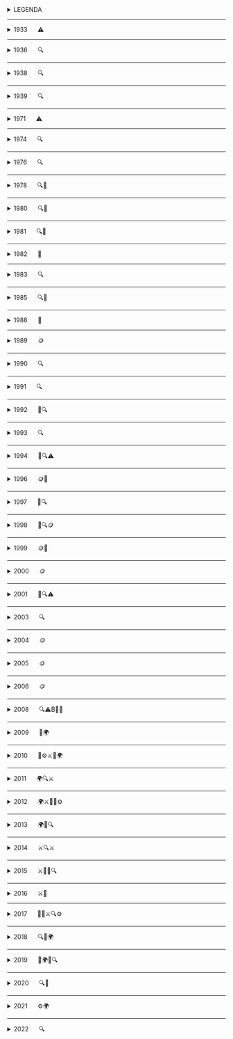 
<details>
<summary>LEGENDA</summary>

- ⚠️ Problema del monopolio monetario  
- 🔍 Evoluzione tecnologica che ha portato a Bitcoin e alle sue tecnologie correlate  
- 🌱 Ideologia fondante di Bitcoin  
- 🪙 Tentativo di creare moneta prima di Bitcoin  
- 🎊 Evento che ha dato origine a festività bitcoiner  
- 🌍 Momento significativo per l'adozione di Bitcoin  
- 🚧 Bug/problemi sul protocollo  
- ⚙️ Aggiornamento al protocollo  
- ⚔️ Evento rilevante nella "guerra dei blocchi"  
- 🟢 Big Blocker  
- 🟠 Small Blocker  
- 🚨 Tentativi di centralizzare/governare nuovamente la moneta  


</details>

---

<details>
<summary>1933&nbsp;&nbsp;&nbsp;&nbsp;&nbsp;&nbsp;⚠️</summary>
  


<details>
<summary>Ordine esecutivo 6102 ⚠️</summary>

Il 5 aprile 1933, il presidente Franklin D. Roosevelt firma l'ordine esecutivo 6102 che proibisce il possesso di oro in tutte le sue forme, comprese 
monete, lingotti e certificati aurei, da parte di individui, associazioni o società residenti negli Stati Uniti d'America. Tutti i cittadini 
statuinitensi sono costretti a consegnare l'oro in cambio di $ 20.67 per oncia (28,35 grammi circa). La maggior parte dell'oro dei cittadini era 
tenuto al "sicuro" nelle banche. Quest'ultime consegnarono immediatamente l'oro dei cittadini al governo.

⚠️ Questa data è significativa perché sottolinea l'importanza di avere un denaro non confiscabile. Essa rappresenta la necessità di possedere un 
denaro al portatore, senza dover riporre fiducia su terze parti per la sua custodia. Satoshi Nakamoto con Bitcoin rimuove totalmente il concetto di fiducia dalla moneta.

In questo contesto, sembra che Satoshi Nakamoto possa aver scelto il 5 aprile come data di nascita fittizia ispirandosi a tale evento. Inoltre, è 
probabile che abbia preso in considerazione il numero esecutivo 6102, invertendo i numeri per arrivare a 2016, che rappresenta il numero di blocchi 
dopo il quale si verifica l'aggiustamento della difficoltà.

**ENG** - [Wikipedia](https://en.wikipedia.org/wiki/Executive_Order_6102)  
**ITA** - [Wikipedia](https://it.wikipedia.org/wiki/Ordine_esecutivo_6102)

</details>

</details>

---

<details>
<summary>1936&nbsp;&nbsp;&nbsp;&nbsp;&nbsp;&nbsp;🔍</summary>


<details>
<summary>Alan Mathison Turing - "ON COMPUTABLE NUMBERS, WITH AN APPLICATION TO THE ENTSCHEIDUNGSPROBLEM" 🔍</summary>

Getta le basi per l'informatica moderna. Le sue intuizioni sulla natura della computazione continuano a risuonare nella teoria dell'informatica oggi.  
**ENG** - [Turing Paper](https://www.cs.virginia.edu/~robins/Turing_Paper_1936.pdf)
</details>

</details>

---

<details>
<summary>1938&nbsp;&nbsp;&nbsp;&nbsp;&nbsp;&nbsp;🔍</summary>

<details>
<summary>Torpedo Data Computer (TDC) 🔍</summary>

Dentro un sottomarino americano venne costruito il Torpedo Data Computer (TDC), il primo computer a funzionare con impulsi elettromagnetici anziché in
modo meccanico. Il Torpedo Data Computer era un computer analogico elettromeccanico utilizzato per il controllo di tiro dei siluri sui sottomarini 
americani durante la Seconda Guerra Mondiale.

**ENG** - [wikipedia](https://en.wikipedia.org/wiki/Torpedo_Data_Computer)
</details>

</details>

---

<details>
<summary>1939&nbsp;&nbsp;&nbsp;&nbsp;&nbsp;&nbsp;🔍</summary>

<details>
<summary>Computer Z2 Digital 🔍</summary>

Il Computer Z2, sviluppato dall'ingegnere tedesco Konrad Zuse, è considerato il primo computer digitale.

**ENG** - [wikipedia](https://en.wikipedia.org/wiki/Z2_(computer))
</details>

</details>

---

<details>
<summary>1971&nbsp;&nbsp;&nbsp;&nbsp;&nbsp;&nbsp;⚠️</summary>

<details>
<summary>Nixon Shock ⚠️</summary>

Il Nixon Shock, avvenuto il 15 agosto 1971, è stato un insieme di decisioni economiche del presidente Richard Nixon, tra cui la sospensione della 
convertibilità del dollaro in oro. Questo ha segnato la fine agli accordi di Bretton Woods e l'inizio di un sistema monetario basato su valute FIAT.

⚠️ Questa data rappresenta un punto di partenza per la ricerca di alternative al sistema monetario tradizionale.

**ITA** - [InsideOver](https://it.insideover.com/storia/il-15-agosto-1971-un-discorso-di-nixon-cambio-leconomia-mondiale.html)  
**ENG** - [Wikipedia](https://en.wikipedia.org/wiki/Nixon_shock)

| Caratteristica                | Stato  |
|-------------------------------|--------|
| Privacy                       |   ❌   |
| Decentralizzazione            |   ❌   |
| Incensurabilità               |   ❌   |
| Problema della doppia spesa   |   🟡   |
| Scarsità                      |   ❌   |

</details>

</details>

---

<details>
<summary>1974&nbsp;&nbsp;&nbsp;&nbsp;&nbsp;&nbsp;🔍</summary>

<details>
<summary>TCP Protocol "A Protocol for Packet Network Intercommunication" 🔍</summary>

Questo studio segna la nascita di Internet e getta le basi per il protocollo che regola la comunicazione tra reti di pacchetti. Gli autori di questo 
protocollo sono considerati pionieri di Internet, un'infrastruttura fondamentale su cui si basa anche il protocollo Bitcoin.


**ITA**  https://it.wikipedia.org/wiki/Transmission_Control_Protocol
**ENG**  https://bitcoinstan.io/prehistory/doc/1974.pdf

</details>

</details>


---

<details>
<summary>1976&nbsp;&nbsp;&nbsp;&nbsp;&nbsp;&nbsp;🔍</summary>

<details>
<summary>Viene pubblicato il paper "New Directions in Cryptography" 🔍</summary>

Viene introdotta la crittografia Diffie-Hellman. Fino a quel momento, la crittografia si basava esclusivamente su sistemi simmetrici, che non 
garantivano la sicurezza nelle reti di comunicazione, poiché la chiave crittografica non poteva essere condivisa in spazi non sicuri.

Whitfield Diffie e Martin E. Hellman scoprono un nuovo metodo per crittografare i messaggi, basato sull'uso di chiavi pubbliche e private. Questa 
innovazione rappresenta una svolta fondamentale nella crittografia. 

**ENG** - [Paper](https://www.cs.jhu.edu/~rubin/courses/sp03/papers/diffie.hellman.pdf)
</details>

</details>

---
<details>
  
<summary>1978&nbsp;&nbsp;&nbsp;&nbsp;&nbsp;&nbsp;🔍🌱</summary>

<details>
<summary>R. Rivest, A. Shamir and L. Adleman RSA Public-key Cryptosystems 🔍</summary>
  
Il documento RSA Public-key Cryptosystems introduce il sistema di crittografia RSA, che utilizza la fattorizzazione di numeri interi grandi come base 
per la sicurezza.

[Paper](https://bitcoinstan.io/prehistory/doc/1978.pdf)
</details>

<details>
<summary>"The Denationalization of Money" di Friedrich August von Hayek 🌱</summary>

Libro molto influente scritto da Friedrich August von Hayek intitolato "The Denationalization of Money". L'autore, Friedrich Hayek, è premio nobel ed 
esponente della scuola austriaca di economia. In questo libro, Hayek discute vari aspetti dell'economia, ma uno dei temi principali è la critica al 
monopolio statale sul denaro. Egli sostiene che questo monopolio è una pratica recente e disfunzionale, mai vista nella storia in forma totale. 
Sebbene ci siano stati casi di monopolio limitato, come quello sul conio, il monopolio attuale è senza precedenti ed ha avuto effetti distruttivi. 
Hayek argomenta che il denaro dovrebbe essere emesso e scelto liberamente dagli attori del mercato, senza alcun monopolio coercitivo o 
centralizzazione, che porta a corruzione e crisi.

In un'intervista, Hayek ribadisce che il controllo statale sul denaro ha sempre avuto conseguenze negative. Sostiene che l'unico modo per tornare a un
sistema monetario sano sarà creare qualcosa che lo Stato non possa fermare.

[Video](https://www.youtube.com/watch?v=BZ3JWGibgtw)
</details>

</details>

---

<details>
<summary>1980&nbsp;&nbsp;&nbsp;&nbsp;&nbsp;&nbsp;🔍🌱</summary>

<details>
<summary>Ralph Merkle "Protocols for public key cryptosystems" 🔍</summary>

Ralph Merkle è un noto scienziato informatico e pioniere nel campo della crittografia. Nel 1980, Merkle pubblicò un paper intitolato "Protocols for 
public key cryptosystems", in cui introdusse il concetto di Merkle Tree. I Merkle Tree garantiscono che anche una piccola modifica ai dati originali
comporti un cambiamento significativo nell'hash, rendendo semplice rilevare eventuali alterazioni. Questo schema crittografico è utilizzato ampiamente 
nelle reti p2p e su Bitcoin.

**ITA** - [Wikipedia](https://it.wikipedia.org/wiki/Albero_di_Merkle)  
**ENG** - [Paper](https://www.ralphmerkle.com/papers/Protocols.pdf)
</details>

<details>
<summary>New Libertarian Manifesto - Samuel Edward Konkin III 🌱</summary>

Konkin ha introdotto l'agorismo come una forma di anarchismo che enfatizza l'importanza del mercato libero e delle interazioni volontarie tra 
individui. L'agorismo si distingue per la sua critica all'interventismo statale e promuove l'idea di creare una società libertaria attraverso l'azione 
diretta e l'uso di mercati neri e alternativi. L'agorismo rappresenta una base fondamentale per ciò che si svilupperà in seguito, in particolare nel 
contesto del pensiero cypherpunk.

**ENG** - [Manifesto](https://praxeology.net/NewLibertarianManifesto.pdf)
</details>

</details>

---

<details>
<summary>1981&nbsp;&nbsp;&nbsp;&nbsp;&nbsp;&nbsp;🔍🌱</summary>

<details>
<summary>IPv4 (Internet Protocol versione 4)🔍🌱</summary>

Nel 1981 viene rilasciata la versione 4 del protocollo IP. Tutt'oggi, nella maggior parte dei casi, quando accediamo ad internet, utilizziamo questa 
versione del protocollo che non viene aggiornata dal 1981. Si pensa che un giorno possa accadere lo stesso per il protocollo Bitcoin e che non ci sia 
la necessità di doverlo aggiornare continuamente.

**ITA** - [Wikipedia](https://it.wikipedia.org/wiki/IPv4)  
**ENG** - [Wikipedia](https://en.wikipedia.org/wiki/IPv4)
</details>



<details>
<summary>David Chaum Untraceable Electronic Mail, Return Address and Digital Pseudonyms🔍🌱</summary>

David Chaum introduce una tecnica innovativa basata sulla crittografia a chiave pubblica, che permette a un sistema di posta elettronica di nascondere 
sia l'identità dei partecipanti alla comunicazione sia il contenuto dei messaggi, anche in presenza di un sistema di telecomunicazione non sicuro. 
Questa è la prima volta che la crittografia a chiave pubblica viene impiegata per generare firme digitali, utilizzando la crittografia per certificare
le informazioni.

**ENG** - [Paper](https://chaum.com/wp-content/uploads/2022/09/UNTRACEABLE-ELECTRONIC-MAIL-RETURN-ADDRESSES-AND-DIGITAL-PSEUDONYMS-tech-report.pdf)
</details>

</details>

---

<details>
<summary>1982&nbsp;&nbsp;&nbsp;&nbsp;&nbsp;&nbsp;🌱</summary>

<details>
<summary>Murray Rothbard - The Ethics of Liberty🌱</summary>

L'etica della libertà" di Murray Rothbard, pubblicato nel 1982, è un libro importante che critica l'interferenza dello stato nella proprietà privata.
Rothbard sostiene che ogni volta che lo stato interviene, viola la libertà delle persone e che una società senza stato è non solo possibile, ma è 
anche l'unica che rispetta i diritti naturali.
</details>

</details>

---

<details>
<summary>1983&nbsp;&nbsp;&nbsp;&nbsp;&nbsp;&nbsp;🔍</summary>

<details>
<summary>David Chaum - Blind Signatures for Untraceable Payments🔍</summary>

David Chaum introduce un sistema di firme cieche, che permettono di oscurare un messaggio prima di esser firmato. Ha applicazioni su vari strumenti di 
Bitcoin come Whirlpool.

**ENG** - [Paper](https://github.com/pburkart/Blind-Signatures-for-Untraceable-Payments/blob/main/Paper.md)
</details>

</details>

---

<details>
<summary>1985&nbsp;&nbsp;&nbsp;&nbsp;&nbsp;&nbsp;🔍🌱</summary>

<details>
<summary>Elliptic Curve Cryptography - Neal Koblitz 🔍</summary>

Il testo "Elliptic Curve Cryptography" tratta della crittografia a chiave pubblica basata sulle curve ellittiche su campi finiti, una forma avanzata e
più efficiente di crittografia a chiave pubblica. La crittografia a curve ellittiche oggi è uno standard utilizzato per garantire la sicurezza delle 
chiavi private.

**ENG** - [Paper](https://web.archive.org/web/20180726024835/https://www.ams.org/journals/mcom/1987-48-177/S0025-5718-1987-0866109-5/S0025-5718-1987-0866109-5.pdf)
</details>

<details>
<summary>Transaction system to make big brother obsolete - David Chaum 🌱</summary>

Il testo di David Chaum affronta temi come la moneta digitale, l'anonimato e il pseudoanonimato. Ha ispirato l'uso della crittografia per proteggere 
la privacy degli individui nei confronti dei governi, introducendo concetti fondamentali che hanno influenzato il movimento Cypherpunk emerso pochi 
anni dopo.

**ENG** - [Paper](https://chaum.com/security-without-identification/)
</details>

</details>

---

<details>
<summary>1988&nbsp;&nbsp;&nbsp;&nbsp;&nbsp;&nbsp;🌱</summary>

<details>
<summary>Timothy C. May The Crypto-Anarchist's Manifesto 🌱</summary>

Timothy C. May nel 1988 scrive che ci sarà larga diffusione dell'uso della crittografia per difendere la privacy delle comunicazioni e delle 
interazioni su internet tra le persone. Nel testo è scritto che la diffusione dell'utilizzo della crittografia sarà contrastata da parte di governi ma 
che non potrà essere impedita.

**ITA** - [Biblioteca Bitcoin](https://bibliotecabitcoin.org/cypherpunk/timothy-may/the-crypto-anarchist-manifesto/)  
**ENG** - [Nakamoto Institute](https://nakamotoinstitute.org/library/crypto-anarchist-manifesto/)
</details>

</details>

---

<details>
<summary>1989&nbsp;&nbsp;&nbsp;&nbsp;&nbsp;&nbsp;🪙</summary>

<details>
<summary>David Chaum founded Digicash 🪙</summary>

David Chaum crea una società che si chiama Digicash. Digicash propone un servizio di pagamento di nome ecash che dà la possibilità di prelevare 
dollari dal conto in banca e detenerli sotto forma di token digitale sul proprio dispositivo elettronico in locale. La sua particolarità è 
nell'utilizzo di crittografia a chiave pubblica e crittografia cieca (blind signatures) per garantire privacy nei pagamenti. Digicash per registrare e 
coordinare le transazioni utilizza un server centrale, similmente a come fa una banca.

| Caratteristica                | Stato  |
|-------------------------------|--------|
| Privacy                       |   ✅   |
| Decentralizzazione            |   ❌   |
| Incensurabilità               |   ❌   |
| Problema della doppia spesa   |   🟡   |
| Scarsità                      |   ❌   |

**ITA** [Digicash](https://it.wikipedia.org/wiki/DigiCash)

**ENG** - [Digicash](https://web.archive.org/web/19970610020649/http://www.digicash.com/ecash/about.html)
</details>

<details>
<summary>Tim Berners-Lee inventore del World Wide Web🔍</summary>

Tim Berners è un informatico britannico che nel 1989 presentò una proposta al CERN per un sistema che divenne poi il World Wide Web, implementando un 
browser e un server HTTP. Nel 1993, il CERN rese disponibile il protocollo e il codice del Web senza diritti d'autore, consentendone un uso diffuso.

**ITA** - [World Wide Web](https://it.wikipedia.org/wiki/World_Wide_Web)  
**ENG** - [World Wide Web](https://en.wikipedia.org/wiki/World_Wide_Web)
</details>

</details>

---

<details>
<summary>1990&nbsp;&nbsp;&nbsp;&nbsp;&nbsp;&nbsp;🔍</summary>

<details>
<summary>Claus Peter Schnorr brevetta la firma di Schnorr🔍</summary>

Il matematico Peter Schnorr fa un brevetto su una firma digitale che utilizza la crittografia a curva ellittica. Il brevetto di questa firma scade nel 
2008 ma viene implementata solo nel 2021 con l'aggiornamento taproot.

**ITA** - [Schnorr](https://it.wikipedia.org/wiki/Firma_di_Schnorr)  
**ENG** - [Schnorr](https://www.geeksforgeeks.org/computer-networks/schnorr-digital-signature/)
</details>

</details>

---

<details>
<summary>1991&nbsp;&nbsp;&nbsp;&nbsp;&nbsp;&nbsp;🔍</summary>

<details>
<summary>Philip Zimmermann Pretty Good Privacy - PGP 🔍</summary>

Un sistema che utilizza crittografia forte per scambiare messaggi con massimo livello di privacy.

**ITA** - [Wikipedia](https://it.wikipedia.org/wiki/Pretty_Good_Privacy)  
**ENG** - [OpenPGP](https://www.openpgp.org/about/)
</details>

<details>
<summary>S. Haber and W.S. Stornetta How to time-stamp a digital document 🔍</summary>

Stuart Haber e Scott Stornetta sono due studiosi. Nel 1991 rilasciano pubblicano il documento 'How to time-stamp a digital document'. Questo documento 
verrà citato nel famoso whitepaper di Satoshi Nakamoto nel 2008. I due studiosi elaborano un sistema per certificare l'esistenza di un documento in un 
certo tempo.

**ENG** - [Springer](https://link.springer.com/article/10.1007/BF00196791)
</details>

</details>

---

<details>
<summary>1992&nbsp;&nbsp;&nbsp;&nbsp;&nbsp;&nbsp;🌱🔍</summary>

<details>
<summary>Eric Hughes, Timothy C. May e John Gilmore fondano il collettivo Cypherpunks 🌱</summary>

Nel 1992 nasce ufficialmente il movimento cypherpunk.

Il nome "Cypherpunk" coniato da Jude Milhon, trae ispirazione dal genere narrativo Cyberpunk e deriva dalla fusione di cypher (codice) e di punk 
(ribellione). Il movimento Cypherpunk, è l'antagonista del mondo distopico descritto dalla letteratura cyberpunk.

È il movimento che porterà alla creazione di Bitcoin.

Tra le persone più note presenti nella mailing list ci sono:

- Adam Back: Creatore di hashcash, un sistema "proof of work" per limitare lo spam nelle mail.
- Jacob Appelbaum: Ha contribuito attivamente allo sviluppo di Tor project.
- Julian Assange: Giornalista, attivista e fonda Wikileaks.
- Bram Cohen: Ha creato BitTorrent.
- Philip Zimmerman: Ha creato PGP.
- Hal Finney: È l'inventore di "reusable proofs of work", un prototipo di cash digitale.
- Nick Szabo: Ha creato Bit Gold.
- Satoshi Nakamoto: Crea/creano di Bitcoin.

La lista: [Mailing List Archive](https://mailing-list-archive.cryptoanarchy.wiki/authors/by-posts/)
</details>

<details>
<summary>"Pricing via Processing or Combatting Junk Mail" di Cynthia Dwork e Moni Naor 🌱🔍</summary>

Con questo documento, nasce l'idea di proof of work, per evitare lo spam nelle mail. Adam Back prenderà ispirazione da questo documento per 
l'implementazione di Hashcash.

**ENG** - [PDF](https://web.cs.dal.ca/~abrodsky/7301/readings/DwNa93.pdf)
</details>

</details>

---

<details>
<summary>1993&nbsp;&nbsp;&nbsp;&nbsp;&nbsp;&nbsp;🔍</summary>

<details>
<summary>Eric Hughes, A Cypherpunk's Manifesto 🔍</summary>

In questo manifesto viene chiarito benissimo il concetto di privacy ed il ruolo che deve avere la crittografia per garantirla in una società aperta e 
digitale.

**ITA** - [Biblioteca Bitcoin](https://bibliotecabitcoin.org/cypherpunk/eric-hughes/a-cypherpunks-manifesto/)  
**ENG** - [Activism.net](https://www.activism.net/cypherpunk/manifesto.html)
</details>

</details>

---

<details>
<summary>1994&nbsp;&nbsp;&nbsp;&nbsp;&nbsp;&nbsp;🌱🔍⚠️</summary>

<details>
<summary>Timothy C. May The Cyphernomicon 🌱</summary>

FAQ del Movimento Cypherpunk di Timothy C. May.

**ENG** - [Cyphernomicon](https://web.archive.org/web/20111115030917if_/http://www.cypherpunks.to/faq/cyphernomicron/cyphernomicon.txt)
</details>

<details>
<summary>Cypher wars⚠️</summary>

Diversi Cypherpunk partecipano alla lotta contro il governo degli Stati Uniti che voleva mettere restrizioni sull'uso della crittografia.

Documentario con sottotitoli in inglese: [YouTube](https://www.youtube.com/watch?v=EcC0RNsallc)
</details>

<details>
<summary>Daniel C. Lynch CyberCash 🔍</summary>

Daniel C. implementa Cybercash, uno strumento per pagamenti digitali basato sul dollaro. Aveva un sistema di test con un numero finito di monete. Le 
monete di test, essendo scarse, avevano acquisito più valore del dollaro.

**ENG** - [Wikipedia](https://en.wikipedia.org/wiki/CyberCash)
</details>

</details>

---

<details>
<summary>1996&nbsp;&nbsp;&nbsp;&nbsp;&nbsp;&nbsp;🪙🌱</summary>

<details>
<summary>Nasce E-gold fondato da Douglas Jackson e Barry K. Downey 🪙</summary>

Douglas Jackson e Barry K. Downey fondano E-gold per permettere alle persone di comprare oro con valuta Fiat e ricevere token rappresentativi della
quantità d'oro acquistata. Il token permetteva di essere scambiato online in modo istantaneo. I due fondatori di E-gold furono chiamati a processo e 
subirono conseguenze legali.

| Caratteristica                | Stato  |
|-------------------------------|--------|
| Privacy                       |   ❌   |
| Decentralizzazione            |   ❌   |
| Incensurabilità               |   ❌   |
| Problema della doppia spesa   |   🟡   |
| Scarsità                      |   ✅   |

**ITA** - [Atlas21](https://atlas21.com/it/e-gold-la-storia-della-prima-moneta-digitale-ancorata-alloro/)  
**ENG** - [Wikipedia](https://en.wikipedia.org/wiki/E-gold)
</details>

<details>
<summary>NSA How To Make A Mint di Laurie Law, Susan Sabett e Jerry Solinas 🌱</summary>

In questo documento di Laurie Law, Susan Sabett e Jerry Solinas viene discussa l'importanza crescente delle comunicazioni in rete nell'era 
dell'informazione, con particolare attenzione al commercio elettronico e alla necessità di sistemi di pagamento elettronico sicuri ed efficienti.


**ENG** - [MIT](https://groups.csail.mit.edu/mac/classes/6.805/articles/money/nsamint/nsamint.htm)
</details>

</details>

---

<details>
<summary>1997&nbsp;&nbsp;&nbsp;&nbsp;&nbsp;&nbsp;🌱🔍</summary>

<details>
<summary>Adam Back HashCash, DOS counter-measure w/ proof-of-work 🌱🔍</summary>
Nel maggio 1997 Hashcash è stato originariamente proposto come meccanismo per limitare l'abuso sistematico delle risorse internet senza costo ed 
  illimitate, come l'email e i remailer anonimi. Il documento di hashcash sarà citato nel whitepaper di Satoshi Nakamoto. 

**ENG** - https://bitcoinstan.io/prehistory/doc/1997_1.pdf
</details>

<details>
<summary>Nick Szabo Formalizing and Securing Relationships on Public Networks - Smart contracts, Third part vulnerabilities 🌱🔍</summary>
Nick Szabo, nel suo paper "Formalizing and Securing Relationships on Public Networks", propone di ampliare il concetto di trasferimento di denaro 
elettronico, andando oltre il l' invio di cash da una chiave pubblica all'altra, come descritto da David Chaum con e-Cash. Propone l'utilizzo di smart
contracts per facilitare tutti i passaggi del processo contrattuale. Attualmente v**ENG**ono usati per conti multifirma, canali lightining network ed 
altro.
</details>

<details>
<summary>L'individuo Sovrano - William Rees-Mogg e James Dale Davidson 🌱</summary>
In questo libro viene emerge l'importanza di internet per la libertà dell'individuo e la necessità di libero mercato tra monete digitali private.

**ENG** - https://www.lopp.net/pdf/The%20Sovereign%20Individual.pdf

**ITA** - Sul profilo github di Ventunobtc si trova il libro in italiano. Link al loro profilo github di Ventunobtc: https://github.com/ventunobtc
</details>

</details>

---

<details>
<summary>1998&nbsp;&nbsp;&nbsp;&nbsp;&nbsp;&nbsp;🌱🔍🪙</summary>

<details>
<summary>Nick Szabo - BitGold 🌱🔍</summary>
Nick Szabo nel comincia a riflettere sull'implementazione di un protocollo tramite il quale bit costosi e inimitabili possano essere creati online con 
una dipendenza minima da terze parti fidate, e poi archiviati, trasferiti e analizzati in modo sicuro. Con Bit Gold stava cercando di imitare il più 
possibile nello spazio cibernetico le caratteristiche di sicurezza e fiducia dell'oro.

**ENG** - https://bitcoinstan.io/prehistory/doc/1998_2.pdf
</details>

<details>
<summary>Wei Dai B-money 🌱🔍</summary>
Il cypherpunk Wei Dai mel 1998 propone nella mailing list dei cypherpunk due probabili soluzioni per ottenere un "sistema di denaro elettronico 
anonimo e distribuito".

1- Propone l'uso di una funzione di prova di lavoro per creare denaro come che si basa su Hashcash. Questa soluzione è impraticabile poiché richiede 
un canale di trasmissione che sia non disturbabile e anche sincrono.

2- Il secondo protocollo prevede solo alcuni partecipanti (i "server") che t**ENG**ono conti pubblici, mentre gli altri verificano i loro saldi. È 
richiesta una cauzione per diventare server, che viene persa in caso di disonestà. Questo sistema tende alla centralizzazione su pochi server.
Questa soluzione verrà ripresa successivamente da altre crittovalute basate su meccanismo di consenso proof of stake.


| Caratteristica                | Stato  |
|-------------------------------|--------|
| Privacy                       |   ✅   |
| Decentralizzazione            |   🟡   |
| Incensurabilità               |   ❌   |
| Problema della doppia spesa   |   🟡   |
| Scarsità                      |   ❌   |

http://www.weidai.com/bmoney.txt

</details>

<details>
<summary>Liberty dollar - Bernard von NotHaus 🪙</summary>
Bernard von NotHaus cerara una soluzione al denaro Fiat inflazionato.
Il Liberty Dollar era strutturato attorno a un sistema di riserva di metalli preziosi, che in origine comprendeva solo oro e argento. Ogni emissione 
di Liberty Dollar era direttamente correlata alla quantità di oro o argento custodita presso la società di von NotHaus. Nel 2007 oltre 250 mila
persone detenevano certificati di liberty dollar. Nel 2009 fù costretto a chiudere l'attività perchè accusato di vari crimini. 


| Caratteristica                | Stato  |
|-------------------------------|--------|
| Privacy                       |   ❌   |
| Decentralizzazione            |   ❌   |
| Incensurabilità               |   ❌   |
| Problema della doppia spesa   |   🟡   |
| Scarsità                      |   ✅   |

**ITA** - https://atlas21.com/it/tredici-anni-fa-la-condanna-al-fondatore-dellamerican-liberty-dollar/

**ENG** - https://ldfa.nl/page/3

</details>

<details>
<summary>Peter Tiel - coinfinity 🪙</summary>
Peter Tiel nel 1998 vuole creare una moneta per internet, indipendete dalle valute fiat.
</details>

</details>

---

<details>
<summary>1999&nbsp;&nbsp;&nbsp;&nbsp;&nbsp;&nbsp;🪙🌱</summary>

<details>
<summary>Elon Musk - x.com 🪙</summary>
Elon Musk come Peter Tiel vuole creare una moneta per internet, indipendente dalle valute Fiat.
</details>

<details>
<summary>Milton Friedman prevede Bitcoin 🌱</summary>
L'economista Milton Friedman rilascia un'intervista e prevede l'arrivo di una moneta su internet.

**ENG** - [youtube](https://www.youtube.com/watch?v=C_Ny-UPve-8)

</details>

</details>


 ---
 
<details>
<summary>2000&nbsp;&nbsp;&nbsp;&nbsp;&nbsp;&nbsp;🪙</summary>

<details>
<summary>Elon Musk e Peter Tiel creano Paypal 🪙</summary>
Elon Musk e Peter Tiel che avevano la medesima idea di "moneta per internet" si uniscono e creano Paypal. Non porteranno avanti la loro idea iniziale, ma creeranno il sistema di pagamento famoso per le valute tradizionali.

**ENG** - https://en.wikipedia.org/wiki/The_PayPal_Wars

| Caratteristica                | Stato  |
|-------------------------------|--------|
| Privacy                       |   ❌   |
| Decentralizzazione            |   ❌   |
| Incensurabilità               |   ❌   |
| Problema della doppia spesa   |   🟡   |
| Scarsità                      |   ❌   |
</details>

</details>

---

<details>
<summary>2001&nbsp;&nbsp;&nbsp;&nbsp;&nbsp;&nbsp;🌱🔍⚠️</summary>

<details>
<summary>Bram Cohen crea BitTorrent 🌱🔍</summary>
Dopo svariati tentativi di condivisione libera di file digitali, Bram Cohen trova la soluzione creando una rete peer to peer. BitTorrent è la dimostrazione che le reti p2p sono resilienti ad attacchi di censura da parte di governi.

**ITA** - https://it.wikipedia.org/wiki/BitTorrent_(software)

**ENG** - https://en.wikipedia.org/wiki/BitTorrent

</details>

<details>
<summary>Patriot Act ⚠️</summary>
Dopo l'attacco delle torri gemelle viene rilasciata una legge federale, che incrementa la sorveglianza ed i controlli sulla finanza personale delle 
persone.

**ITA** - https://it.wikipedia.org/wiki/USA_PATRIOT_Act

**ENG** - https://en.wikipedia.org/wiki/Patriot_Act

</details>

</details>

---

<details>
<summary>2003&nbsp;&nbsp;&nbsp;&nbsp;&nbsp;&nbsp;🔍</summary>

<details>
<summary>Second Life, Linden Lab 🔍</summary>
La società Linden Lab sviluppa un gioco di nome Second Life. All'interno del gioco, era presente una moneta scambiabile anche al di fuori del gioco.
Le politiche monetarie differenti di questo token, hanno portato ad un apprezzamento di valore rispetto al dollaro. Più avanti interverranno le
autorità per non permettere al linden dollar di circolare al di fuori del videogioco.



| Caratteristica                | Stato  |
|-------------------------------|--------|
| Privacy                       |   ❌   |
| Decentralizzazione            |   ❌   |
| Incensurabilità               |   ❌   |
| Problema della doppia spesa   |   🟡   |
| Scarsità                      |   ❌   |

**ENG** - https://philiprosedale.substack.com/p/adventures-of-the-linden-dollar

</details>

</details>

---

<details>
<summary>2004&nbsp;&nbsp;&nbsp;&nbsp;&nbsp;&nbsp;🪙</summary>

<details>
<summary>Hal Finney RPOW - Reusable Proofs of Work 🪙</summary>
Il cypherpunk Hal Finney rilascia programma RPOW, un sistema di moneta digitale che risolve la doppia spesa mantenendo la proprietà dei token 
registrata su un server fidato. I server sono progettati per funzionare sul coprocessore crittografico sicuro IBM 4758, che è in grado di verificare
in modo sicuro l'hash del software che sta eseguendo. Sposta la fiducia da una persona fisica all'hardware.


| Caratteristica                | Stato  |
|-------------------------------|--------|
| Privacy                       |   ✅   |
| Decentralizzazione            |   ❌   |
| Incensurabilità               |   ❌   |
| Problema della doppia spesa   |   🟡   |
| Scarsità                      |   ❌   |


**ENG** - [Nakamoto Institute](https://nakamotoinstitute.org/finney/rpow/)

</details>

</details>

---

<details>
<summary>2005&nbsp;&nbsp;&nbsp;&nbsp;&nbsp;&nbsp;🪙</summary>

<details>
<summary>Nick Szabo rilancia Bitgold 🪙</summary>
Nel 2005 Nick Szabo cerca sviluppatori per creare un sistema monetario che riduca la dipendenza dalla fiducia in terze parti. Utilizzando funzioni di 
prova di lavoro, Bit Gold permette di generare e verificare stringhe di bit in modo sicuro e distribuito.

  


| Caratteristica                | Stato  |
|-------------------------------|--------|
| Privacy                       |   ✅   |
| Decentralizzazione            |   ✅   |
| Incensurabilità               |   ❌   |
| Problema della doppia spesa   |   🟡   |
| Scarsità                      |   ❌   |

**ENG** - [Nakamoto Institute](https://nakamotoinstitute.org/library/bit-gold/)

</details>

</details>

---

<details>
<summary>2006&nbsp;&nbsp;&nbsp;&nbsp;&nbsp;&nbsp;🪙</summary>

<details>
<summary>Arthur Budovsky and Vladimir Kats creano Liberty Reserve 🪙</summary>
Arthur Budovsky and Vladimir implementano un sistema come E-gold ma in Costa Rica, un paese strategico per ricevere meno pressioni da parte dello 
stato. Tuttavia nel 2013 Arthur Budovsky verrà arrestato in Spagna ed estradato negli Stati Uniti nel 2014.

**ENG** - https://ia800303.us.archive.org/28/items/704540-liberty-reserve-indictment/704540-liberty-reserve-indictment_text.pdf
</details>

</details>

---

<details>
<summary>2008&nbsp;&nbsp;&nbsp;&nbsp;&nbsp;&nbsp;🔍⚠️₿🎊🌱</summary>


<details>
<summary>Scade il brevetto di firme Schnorr 🔍</summary>
Nel 2008 scade il brevetto di firme Schnorr. Vedranno utilizzo su Bitcoin nel 2021 con l'aggiornamento Taproot.
</details>

<details>
<summary>Crisi economica mondiale ⚠️</summary>
La bancarotta di Lehman Brothers è stata il culmine della crisi dei mutui subprime. La fiducia sulla gestione dell'economia da parte del governo è in
forte crisi.
</details>

<details>
<summary>Registrazione sito bitcoin.org</summary>
Il 18 Agosto 2008 viene registrato il sito bitcoin.org. Viene registrato anonimamente attraverso il servizio di anonymous speech che accettava
pagamenti cash o e-gold. Satoshi registrerà anche il dominio netcoin.com.

https://web.archive.org/web/20090313031316/https://www.anonymousspeech.com/default.aspx
</details>

<details>
<summary>Satoshi Nakamoto pubblica il whitepaper di Bitcoin ₿🔍🌱🎊</summary>
Il 31 Ottobre Satoshi Nakamoto pubblica il whitepaper di Bitcoin. Crea un denaro digitale senza controparte fidata, ed utilizza la proof of work per
risolvere il problema della doppia spesa.



| Caratteristica                | Stato  |
|-------------------------------|--------|
| Privacy                       |   ✅   |
| Decentralizzazione            |   ✅   |
| Incensurabilità               |   ✅   |
| Problema della doppia spesa   |   ✅   |
| Scarsità                      |   ✅   |

https://bitcoin.org/en/bitcoin-paper

</details>

<details>
<summary>James A. Donald risponde al whitepaper di Satoshi Nakamoto</summary>
Il 2 Novembre James A. Donald risponde alla pubblicazione di Satoshi Nakamoto portando scetticismo sulla possibilità di scalare il protocollo.

**ENG** - https://www.metzdowd.com/pipermail/cryptography/2008-November/014815.html
</details>

<details>
<summary>Pre-release del software di Bitcoin</summary>
Nel Novembre del 2008, Satoshi Nakamoto invia privatamente la versione alpha di bitcoin per poterla revisionare prima del rilascio ufficiale.

**ENG**  [Nakamoto Institute](https://satoshi.nakamotoinstitute.org/code/)
</details>

</details>

---


<details>
<summary>2009&nbsp;&nbsp;&nbsp;&nbsp;&nbsp;&nbsp;🎊🌍</summary>

<details>
<summary>Blocco Genesi 🎊</summary>
Il 3 gennaio 2009 Satoshi Nakamoto esegue la versione 0.1 di Bitcoin e mina il primo blocco della timechain, conosciuto con il nome "genesis block".
All'interno del blocco Satoshi scrive il titolo in prima pagina del giornale "The Times" di Londra "Chancellor on brink of second bailout for banks".

https://mempool.space/it/tx/4a5e1e4baab89f3a32518a88c31bc87f618f76673e2cc77ab2127b7afdeda33b

</details>

<details>
<summary>Satoshi Nakamoto rilascia il Codice di Bitcoin </summary>
Il 9 Gennaio 2009 Satoshi Nakamoto annuncia la versione 0.1 di Bitcoin sul sito https://sourceforge.net/p/bitcoin/news/ con il link per poter 
scaricare il software.
</details>

<details>
<summary>Hal Finney pubblica su Twitter "Running Bitcoin" 🎊🌍</summary>
Il giorno 11 Gennaio 2009, Hal Finney installa il software di Satoshi Nakamoto e condivide su Twitter la celebre frase "Running Bitcoin". Questo
giorno viene ricordato e festeggiato tutti gli anni dalla community Bitcoin.

[Tweet](https://x.com/halfin/status/1110302988)

</details>

<details>
<summary>Satoshi scrive sul forum della p2p foundation 🌍</summary>
L'11 Febbraio 2009 Satoshi Nakamoto crea un profilo sul forum della fondazione p2p e propone la sua idea di denaro digitale. 

https://satoshi.nakamotoinstitute.org/posts/p2pfoundation/1/
</details>

<details>
<summary>New Liberty Standard è il primo exchange USD/bitcoin 🌍</summary>
Il 10 Maggio 2009 nasce il primo exchange per scambiare Bitcoin con dollari e viceversa. Il sito si chiama New Liberty Standard. 

https://web.archive.org/web/20100414172629/http://newlibertystandard.wetpaint.com/photos
</details>

<details>
<summary>La prima vendita di Bitcoin per USD testimoniata da Martty Malmi</summary>
Il 5 ottobre 2009 Martti Malmi vende 5050 Bitcoin per 5.02 Dollari.

tweet: https://x.com/marttimalmi/status/423455561703624704  
Tx: https://mempool.space/it/tx/7dff938918f07619abd38e4510890396b1cef4fbeca154fb7aafba8843295ea2
</details>

<details>
<summary>Bitcoin migra su Github</summary>
Il 29 ottobre 2009 avviene la migrazione del software da SourceForge a GitHub.
</details>

<details>
<summary>Bitcointalk</summary>
Il 22 Novembre il forum su SourceForge si sposta su Bitcointalk.
</details>

</details>

---

<details>
<summary>2010&nbsp;&nbsp;&nbsp;&nbsp;&nbsp;&nbsp;🎊⚙️⚔️🚧🌍</summary>

<details>
<summary>Pizza Day 🎊</summary>
Il 22 Maggio 2010, lo sviluppatore Lazlo scambia 10000 Bitcoin per 2 pizze. Il 22 Maggio di tutti gli anni si festeggia il pizza day, in ricordo del 
primo scambio di Bitcoin per un bene reale.

https://bitcointalk.org/index.php?topic=137.0
</details>

<details>
<summary>Limite dello spazio del blocco ad 1 Mb ⚙️⚔️</summary>
I blocchi di Bitcoin non hanno un limite massimo di dati da poter scrivere all'interno dei blocchi. Il 15 Luglio 2010 Satoshi Nakamoto rilascia una
nuova versione del codice ed inserisce il parametro "Max block size" ad un 1 megabyte. Ora i blocchi non possono contenere più di 1 Mb di dati.
</details>

<details>
<summary>Primo blocco minato con GPU</summary>
Il 18 Luglio 2010 viene minato il primo blocco minato con GPU.

https://bitcoin.stackexchange.com/questions/3572/when-was-the-first-gpu-miner-made-available-publicly
</details>

<details>
<summary>Lancio di MtGox</summary>
A luglio 2010 MtGox offre servizio di Exchange per comprare e vendere Bitcoin per valute fiat.

**ENG** - https://bitcointalk.org/index.php?topic=4187.0
</details>

<details>
<summary>Satoshi Nakamoto modifica il codice di Bitcoin⚙️</summary>
Nel 2010 Satoshi Nakamoto interviene più volte sul codice per risolvere problemi di sicurezza e stabilità del software. In particolare il 15 Agosto
2010 viene sfruttato un bug che permette ad un utente della rete di creare 184,467,440,737.09551616 Bitcoin. Satoshi Nakamoto interviene per riparare
il software.

**ENG** - https://en.bitcoin.it/wiki/Value_overflow_incident
</details>

<details>
<summary>Bug importante su Bitcoin🚧⚙️</summary>
Il 15 Agosto un utente di Bitcoin sfrutta un baco e genera 184.5 miliardi di Bitcoin. Satoshi è ancora presente, dopo poche ore verrà rilasciato il 
nuovo client che impedisce di sfruttare il baco.

**ENG** - https://bitcointalk.org/index.php?topic=822.0
</details>

<details>
<summary>Jeff Garzik suggerisce di togliere il limite di un Mega ⚔️</summary>
Il 4 Ottobre 2010 lo sviluppatore Jeff Garzik rilascia un nuovo client che elimina il blocksize precedentemente inserito da Satoshi Nakamoto. Satoshi 
Nakamoto non è d'accordo e suggerisce di rimandare la questione più avanti.

**ENG** - https://bitcointalk.org/index.php?topic=1347.0
</details>

<details>
<summary>Mining pool</summary>
Il 27 novembre 2010 lo sviluppatore Marek Palatinus (Slush) inventa il concetto di Pool mining.

**ENG** - https://bitcointalk.org/index.php?topic=1976.0
</details>

<details>
<summary>Bitcoin e Wikileaks🌍</summary>
Nel dicembre 2010, WikiLeaks ha affrontato un blocco finanziario da parte degli Stati Uniti, con diverse istituzioni che hanno interrotto le donazioni
e i pagamenti a favore dell'organizzazione. Per aggirare le restrizioni, WikiLeaks sceglie Bitcoin come sistema di pagamento per ricevere donazioni.
Satoshi Nakamoto invita WikiLeaks a non accettare Bitcoin perchè il protocollo è appena nato e potrebbe essere vulnerabile.

**ENG** - https://bitcointalk.org/index.php?topic=1735.msg26999#msg26999  
**ENG** - https://bitcointalk.org/index.php?topic=2216.msg29280#msg29280
</details>

<details>
<summary>Satoshi Nakamoto lascia la community</summary>
Il 12 Dicembre 2010, Satoshi Nakamoto lascia il suo ultimo messaggio pubblico.

https://bitcointalk.org/index.php?topic=5477395.0
</details>

</details>

---

<details>
<summary>2011&nbsp;&nbsp;&nbsp;&nbsp;&nbsp;&nbsp;🌍🔍⚔️</summary>

<details>
<summary>La fondazione Electronic Frontier Foundation (EFF) accetta Bitcoin 🌍</summary>
La fondazione EFF annuncia di Accettare Bitcoin come sistema di pagamento  
  
**ENG** - [Wikipedia](https://en.wikipedia.org/wiki/Electronic_Frontier_Foundation)

</details>

<details>
<summary>Silk Road 🌍</summary>
Nel Febbraio 2011 apre "The Silk Road", un sito onion su rete Tor dove è possibile commerciare beni e servizi pagando con Bitcoin.
</details>

<details>
<summary>Mike Hearn "impiegato Bitcoin"</summary>
Nel Marzo 2011 Mike Hearn sviluppatore Google, propone a Google di esser pagato per lavorare sul protofollo Bitcoin il 20% del suo tempo. Sarà il 
primo sviluppatore pagato per lavorare su Bitcoin.
</details>

<details>
<summary>Satoshi Nakamoto(?) scrive l'ultima mail a Mike Hearn</summary>
Mike Hearn rivela una mail ricevuta da Satoshi Nakamoto il 23 Aprile 2011 dove gli annuncia che lascia il progetto BITCOIN definitivamente per 
dedicarsi ad altro e che Bitcoin è in buone mani con Gavin Andresen. Questa mail non viene messa in dubbio dalla community nel 2011 ma non ne è mai 
stata verificata l'esistenza.  

**ENG** [**MAIL**](https://plan99.net/~mike/satoshi-emails/thread5.html)
</details>

<details>
<summary>Gregory Maxwell entra nella community di BitcoinTalk ⚔️🟠</summary>
Il 5 maggio 2011 Gregory Maxwell scrive per la prima volta sul forum di Bitcointalk. Parteciperà attivamente alle discussioni sulla grandezza dei 
blocchi di Bitcoin. Sin da subito fa notare l'importanza di avere blocchi con spazio limitato per creare scarsità ed un economia per scrivere 
all'interno dei blocchi utile ad evitare lo spam.
</details>

<details>
<summary>La seconda Crittovaluta</summary>
Nel maggio 2011 Namecoin viene lanciata ed è la seconda crittovaluta creata dopo Bitcoin. Namecoin è un tentativo di portare i domini su Bitcoin.
</details>

<details>
<summary>Wikileaks accetta Bitcoin per le donazioni 🌍</summary>
Wikileaks comincia ad accettare donazioni in bitcoin
  
[Tweet](https://x.com/wikileaks/status/80774521350668288)
</details>

<details>
<summary>Bitcoin ad un dollaro 🌍</summary>
Il 9 Febbraio 2011 il prezzo di Bitcoin supera il valore di 1 dollaro creando una corrente mediatica che porterà alla prima bolla di prezzo. In pochi 
mesi bitcoin raggiunge il valore di 29,60 dollari per poi crollare a 2 dollari in poche ore.  

</details>

<details>
<summary>P2Pool + la prima Mining Pool Decentralizzata 🔍</summary>
Il 17 Luglio 2011 nasce P2Pool. È la prima mining pool decentralizzata senza coordinatore centrale.
</details>

<details>
<summary>BIP (Bitcoin Improvement Proposal)🔍</summary>
Nel settembre 2011 Amir Taaki ha l'idea ed implementa i *Bitcoin Improvement Proposal* (BIP).
  
[**ENG**](https://bips.dev/1/)
</details>

</details>

---

<details>
<summary>2012&nbsp;&nbsp;&nbsp;&nbsp;&nbsp;&nbsp;🌍⚔️🚧🚨⚙️</summary>

<details>
<summary>Bitcoin for Dummies 🌍</summary>
Ad inizio 2012, nella puntata Bitcoin for Dummies della serie tv "The God Wife" viene citato Bitcoin.
</details>

<details>
<summary>BIP16 vs BIP17🚨⚙️</summary>
Gavin Andresen che ha "preso il posto di Satoshi Nakamoto" propone Bip 16 (P2SH). Non riceve consenso dalla community ed in particolare lo 
sviluppatore Luke Dashjr propone BIP 17.  
Gavin Andresen propone che se almeno il 55% dei miner sono favorevoli a Bip 16 verrà implementato P2SH. Gavin mette come data limite il 1° Febbraio
2012.  
Il 55% non viene raggiunto, ma Gavin attiva comunque BIP 16 il 1° Aprile.  
  
[**ENG**](https://bips.dev/16/)  

[**ENG**](https://bips.dev/17/)  

[**ENG**](https://bitcointalk.org/index.php?topic=61125.0)

</details>

<details>
<summary>BIP 30 Gavin Andresen Soft Fork🚨⚙️</summary>
Gavin Andresen, decide di fare un soft fork per impedire che si verifichino 2 transazioni con lo stesso ID.  
Ancora una volta Gavin Andresen implementa il codice senza preoccuparsi molto dell'opinione degli utenti e della comunità.
</details>

<details>
<summary>Bitcoin Foundation🚨⚔️🟢</summary>
A settembre 2012 viene creata la fondazione Bitcoin Foundation. Gavin Andresen è chief scientist. Questo evento porta a discussioni sulla 
centralizzazione del progetto bitcoin e non verrà considerata a lungo. La foundation esiste ancora ma non ha alcuna influenza sul progetto open source
Bitcoin.
</details>

<details>
<summary>Gavin Andresen viene assunto dalla Bitcoin Foundation🚨</summary>
A fine anno Gavin Andresen viene assunto dalla Bitcoin Foundation e stipendiato come chief scientist.
</details>

</details>


---

<details>
<summary>2013&nbsp;&nbsp;&nbsp;&nbsp;&nbsp;&nbsp;🌍🌱🔍</summary>

<details>
<summary>Bitcoin core</summary>
Mike Hearn a Febbraio convince Gavin a rinominare il software Bitcoin in Bitcoin Core, per distinguere il software dalla moneta.
</details>

<details>
<summary>Crisi di Cipro 🌍</summary>
Il 25 marzo 2013 scoppia la crisi di Cipro, le banche di Cipro sono insolventi, migliaia di persone v**ENG**ono confiscate dal proprio denaro, i 
cittadini di Cipro hanno grossi problemi a prelevare ed utilizzare il proprio denaro. Il tema "Bitcoin" in quei giorni emerge come alternativa valida 
alle crisi delle monete Fiat.
</details>

<details>
<summary>Avviene un double spending su Bitcoin🚧⚙️</summary>
L'11 marzo è stato effettuato l'aggiornamento alla versione 0.8 del protocollo, che ha riguardato la gestione del database e il passaggio da Berkeley 
DB a LevelDB. Durante questo aggiornamento, la rete ha subito un fork di 24 blocchi. In questo intervallo, si è verificato un double-spending di 
211.909 Bitcoin.  
  
[**ENG**](https://github.com/bitcoin/bips/blob/master/bip-0050.mediawiki)  

[**ENG**](https://bitcointalk.org/index.php?topic=152348.0)

</details>

<details>
<summary>95% per il consenso🌱</summary>
Il 24 Marzo viene attivato il BIP 34 che richiede di inserire l'altezza del blocco nello scriptSig della transazione coinbase. A differenza delle BIP 
precedenti, per attivare questa proposta si è dovuto raggiungere il 95% del consenso dei miner.
</details>

<details>
<summary>EFF Riaccetta Bitcoin 🌍</summary>
Il 17 maggio 2013 torna ad accettare Bitcoin.
</details>

<details>
<summary>Wikileaks riaccetta Bitcoin 🌍</summary>
14 Giugno 2013 Wikileaks torna ad accettare Bitcoin.
</details>

<details>
<summary>19 agosto Gregory Maxwell - Sidechain🌱🔍</summary>
Il 19 Agosto Gregory Maxwell propone coinwitness, la prima idea di sidechain. 
  
**ENG** - [Bitcointalk](https://bitcointalk.org/index.php?topic=277389.0)
</details>

<details>
<summary>L'arresto di Ross Ulbricht</summary>
Il 2 Ottobre 2013 Il sito onion The Silk Road viene chiuso e Ross Ulbricht viene arrestato. Il processo porterà alla condanna di 2 ergastoli.
Per approfondire:  
  
Parte 1 [Link](https://www.wired.com/2015/04/silk-road-1/)  

Parte 2 [Link](https://www.wired.com/2015/05/silk-road-2/)  

[Link](https://bitcointalk.org/index.php?topic=47811.msg568744#msg568744)

</details>

</details>

---

<details>
<summary>2014&nbsp;&nbsp;&nbsp;&nbsp;&nbsp;&nbsp;⚔️🔍⚔</summary>

<details>
<summary>La Cina banna Bitcoin</summary>
Il primo Ban di Bitcoin da parte del governo cinese.
</details>

<details>
<summary>Mt Gox, not your keys not your bitcoin</summary>
Dopo svariati hack subiti dall'exchange negli anni, MtGox il 24 Febbraio 2014 è offline e le persone che hanno i bitcoin depositati sull'exchange, non 
li vedranno più.  
  
**ENG** - [MEDIUM](https://medium.com/@bishr_tabbaa/the-rise-and-fall-of-mt-gox-whats-in-your-bitcoin-wallet-bd5eb4106f4e)
</details>

<details>
<summary>Gavin Andresen out ⚔️🟢</summary>
  
Il 7 Aprile 2014 Gavin Andresen lascia il controllo su GitHub. Il suo ruolo passa a Wladimir van der Laan. 
  
**ENG** - [BitcoinWiki](https://en.bitcoin.it/wiki/Wladimir_van_der_Laan)
</details>

<details>
<summary>Blockstream ⚔️🟠🔍</summary>
Viene fondata Blockstream il 19 Novembre 2014. Blockstream mira a sviluppare strumenti per Bitcoin.  
  
**ENG** - [Wikipedia](https://en.wikipedia.org/wiki/Blockstream)

</details>

<details>
<summary>Mike Hearn lancia Bitcoin XT ⚔️🟢</summary>
Il 27 Dicembre 2014 Mike Hearn rilascia Bitcoin XT. Bitcoin XT è un client alternativo di Bitcoin Core che implementa la BIP 64.  
  
**ENG** - [BitcoinWiki](https://en.bitcoin.it/wiki/Bitcoin_XT)

</details>

</details>

---

<details>
<summary>2015&nbsp;&nbsp;&nbsp;&nbsp;&nbsp;&nbsp;⚔️🚨🌱🔍</summary>

<details>
<summary>Blockchain Lab ⚔️🟠</summary>
A Gennaio 2015 nasce BlockchainLab a Milano. Diventa un punto di ritrovo per sviluppatori che prenderà posizione nella block size war.
</details>

<details>
<summary>Gavin Andresen Big Blocker ⚔️🟢</summary>
Gavin Andresen il 15 aprile 2015 partecipa alla conferenza "Devcore" e discute sulla necessità di avere blocchi più grandi per scalare Bitcoin. Nel 
Q&A successivo il 18 Aprile Gavin risponde che se non si troverà "accordo" sull'aumentare lo spazio nei blocchi, imporrà la decisione a tutto il 
network.  
  
[Youtube](https://www.youtube.com/watch?v=RIafZXRDH7w)

</details>

<details>
<summary>Vladimir van der Laan si oppone a modifiche senza consenso ⚔️🟠</summary>
Il nuovo Maintener Vladimir van der Laan non è d'accordo sulla scelta di aumentare lo spazio nei blocchi soprattutto senza consenso da parte della 
rete.
  
</details>

<details>
<summary>Le BIP di Giugno e Luglio 2015🚨</summary>
BIP 101. Gavin Andresen con la BIP 101 🚨 propone un hard fork per aumentare la dimensione del blocco ogni anno. Mette una scadenza 
nell'implementazione al 11 Gennaio 2016 altrimenti passerà su Bitcoin XT. Non trova consenso.  
BIP 102. Jeff Garzik con la BIP 102 propone un hard fork di aumentare il blocco fino a 2 mega. Non trova consenso perché non è una soluzione per
scalare sul lungo periodo.  
BIP 103. Sipa con la BIP 103 propone un hard fork che aumenta la dimensione del blocco ogni anno del 17.7% fino al 2063. Non trova consenso. 
  
**ENG** [BIP 101](https://bips.dev/101/)  

**ENG** [BIP 102](https://bips.dev/102/)  

**ENG** [BIP 103](https://bips.dev/103/)

</details>

<details>
<summary>ETHEREUM</summary>
Il 30 Luglio 2015 Vitalik Buterin lancia Ethereum.
</details>

<details>
<summary>THE BLOCK SIZE WAR ⚔️🟢</summary>
Il 15 Agosto 2015 ha inizio la guerra della dimensione del blocco. Gavin Andresen smette di contribuire a Bitcoin Core e passa a Bitcoin XT con Mike Hearn. Annunciano che nel nuovo aggiornamento di Bitcoin XT verrà implementata la BIP 101.  
  
[**ENG**](https://en.bitcoin.it/wiki/Bitcoin_XT)

</details>

<details>
<summary>Riapparizione di SATOSHI?</summary>
Il 15 Agosto dopo la dichiarazione di Mike Hearn e Gavin Andresen, una mail dalla casella di posta di Satoshi Nakamoto satoshi@vistomail.com scrive 
che se 2 persone hanno il potere di decidere che cos'è Bitcoin, allora il progetto Bitcoin si può dichiarare fallito. Non c'è certezza che questa mail 
giunga da Satoshi Nakamoto.  
  
[REDDIT](https://www.reddit.com/r/Bitcoin/comments/76mwyv/satoshi_nakamoto_about_hijack_fork_attempts/#lightbox)

</details>

<details>
<summary>Moderazione o Censura</summary>
Sul Forum di Bitcoin Reddit gestito da Theymus si parla di Bitcoin XT e blocchi grandi. Theymus invita le persone interessate a questi argomenti di 
aprire un forum dedicato. Il 17 Agosto Theymus banna più persone che volevano parlare di Bitcoin XT sul forum Bitcoin perché era più popolato. Anche 
Bitcoin Jesus, Roger Ver è bannato dal forum e diventerà sostenitore di molte shitcoin in futuro.
  
</details>

<details>
<summary>I CEOs vs Bitcoin🚨</summary>
Le industrie Bitcoin (I CEOs of BitPay, Blockchain.info, Circle, Kncminer, itBit, Bitnet, Xapo and BitGo) scrivono e firmano una lettera a sostegno di
Bitcoin XT e BIP 101. Nella lettera: "Sosteniamo l'implementazione del BIP101. Abbiamo trovato convincenti gli argomenti di Gavin sia sulla necessità
di blocchi più grandi che sulla fattibilità della loro implementazione."  
  
**ENG** - https://blog.bitmex.com/the-blocksize-war-chapter-1-first-strike/
</details>



<details>
<summary>Scaling Bitcoin 1 - Lightning Network🌱🔍</summary>
Per provare a risolvere la questione "dimensione dei blocchi" v**ENG**ono organizzate delle conferenze con il nome Scaling Bitcoin. Il primo 
appuntamento è a Montreal i giorni 11 e 12 Settembre. La discussione sui blocchi verrà interrotta da Gregory Maxwell perché Bitcoin deve essere 
discusso su internet non a porte chiuse. Nel frattempo Thaddeus Dryja e Joseph Poon propongono per la prima volta Lightning Network.  
  
**ENG** - https://scalingbitcoin.org/montreal2015/presentations/Day2/3-JosephPoonAndThaddeusDryja.pdf
</details>

<details>
<summary>Scaling Bitcoin 2 - Segwit 🌱🔍</summary>
Il secondo appuntamento è a Hong Kong il 6 e 7 Dicembre. Emerge Segwit (Segregated Witness) presentata da Pieter Wuille. Quest soft fork  proposta 
avrebbe reso possibile lo sviluppo di Lightning Network. Luke Dashjr deduce inoltre che Segwit non solo può abilitare Lightning ma permette anche 
l'aumento della dimensione del blocco tramite soft fork e non con hard fork come proposto dalle BIP precedenti.  
  
**ITA** [Wkikipedia](https://it.wikipedia.org/wiki/SegWit)  
**ENG** [En.Bitcoin](https://en.bitcoin.it/wiki/Segregated_Witness)
</details>

<details>
<summary>Bitmain vuole un HARD FORK🚨</summary>
Jihan Wu, il CEO di Bitmain (azienda di mining e di produzione/vendita ASIC) non è d'accordo con l'idea di soft fork, vuole che Segwit sia 
implementato con hard fork.
</details>

</details>

---

<details>
<summary>2016&nbsp;&nbsp;&nbsp;&nbsp;&nbsp;&nbsp;⚔️🚨</summary>

<details>
<summary>Coinbase supporta Bitcoin XT🚨</summary>
Il 3 Gennaio 2016 Brian Armstrong, CEO di Coinbase, annuncia che Bitcoin XT è supportato e che Bitcoin Core non sarà supportato.
</details>

<details>
<summary>Fine di Bitcoin XT</summary>
Mike Hearn il 14 Gennaio dichiara l'esperimento Bitcoin fallito. Secondo Mike Hearn, Bitcoin Core non funziona senza BIP 101 ed è centralizzato, 
mentre Bitcoin XT non ha ricevuto l'attenzione meritata per via della censura e dei fondi necessari.  
  
**ENG** - https://blog.plan99.net/the-resolution-of-the-bitcoin-experiment-dabb30201f7
</details>

<details>
<summary>Craig Wright è Satoshi?🚨</summary>
Il 5 Febbraio 2016 sulla rivista Wired viene pubblicata la notizia falsa che Craig Wright è Satoshi Nakamoto.  
  
https://www.wired.com/2015/12/new-clues-suggest-satoshi-suspect-craig-wright-may-be-a-hoaxer/

https://www.wired.com/2015/12/bitcoins-creator-satoshi-nakamoto-is-probably-this-unknown-australian-genius/

</details>

<details>
<summary>Bitcoin Classic⚔️🟢</summary>
Il 10 Febbraio 2016 Gavin lancia un fork di Bitcoin per aumentare le dimensioni del blocco. Il fork si chiama Bitcoin Classic.
</details>

<details>
<summary>Hong-Kong Round Table⚔️🟢🚨</summary>
Il 20 Febbraio si tiene una riunione ad Hong-Kong. I miner che sono favore dell'hard fork si esprimono a favore di Bitcoin Classic se non ci dovesse 
essere un hard fork per implementare la dimensione dei blocchi su Bitcoin Core.
</details>

<details>
<summary>Gavin incontra Satoshi?</summary>
Il 2 maggio 2016, Gavin Andresen ha pubblicato sul suo blog un resoconto dell'incontro avuto con Craig Wright nei giorni precedenti. Durante questo 
incontro, Wright gli ha fornito delle prove crittografiche per dimostrare di essere realmente Satoshi Nakamoto. Inoltre, ha annunciato che il 3 maggio 
avrebbe reso pubbliche queste prove per confermare a tutti la sua identità come Satoshi Nakamoto.  
  
http://gavinandresen.ninja/satoshi

</details>

<details>
<summary>Craig Wright è Faketoshi</summary>
Il 3 Maggio Craig Wright pubblica una firma di transazione pubblica codificata in Base64 che non prova nulla.  
[**ENG**](https://www.reddit.com/r/Bitcoin/comments/4hflr3/craig_wrights_signature_is_worthless/)
</details>

<details>
<summary>Gavin è fuori senza chiavi Github</summary>
Il 6 Maggio Wladimir J. van der Laan rimuove la chiave di accesso GitHub di Gavin Andresen.
</details>

<details>
<summary>Bitcoin HALVING🎉</summary>
Il 9 Luglio avviene il dimezzamento della produzione di nuovi BTC ad ogni blocco. La nuova offerta è di 12,5 bitcoin per blocco.
</details>

<details>
<summary>Ethereum DAO hack</summary>
Il 23 Luglio avviene il DAO hack su ETHEREUM. Gli investitori, tra cui Vitalik, perdono molti soldi. Avviene uno split della catena, una che continua 
la storia della catena senza interventi (Ethereum Classic) e una che riavvolge la catena a prima dell'attacco alla DAO (Ethereum).  

**ENG* - [Wikipedia](https://en.wikipedia.org/wiki/The_DAO)

</details>

<details>
<summary>Bitcoin Unlimited⚔️🟢</summary>
L'11 marzo 2016 lo sviluppatore Andrew Stone rilascia la prima versione di Bitcoin Unlimited con dimensione di blocchi personalizzabili.  
  
**ENG** - [Wikipedia](https://en.wikipedia.org/wiki/Bitcoin_Unlimited)
</details>

<details>
<summary>BOLT🌱🔍⚔️🟠</summary>
I giorni 8 e 9 Ottobre a Milano si svolge la conferenza Scaling Bitcoin ospitata da BlockchainLab. Il tema della conferenza è come si può scalare 
Bitcoin offchain. Nei giorni successivi all'evento BlockchainLab ha ospitato negli uffici di Milano gli sviluppatori che stavano lavorando a soluzioni 
scalabili Offchain come Blockstream, Acinq, Lightning Labs, BitFury, AmicoPay. Da questo incontro nasce BOLT (Basics of Lightning Technology), 
inizialmente chiamato Milan Protocol.  
  
**ENG** - https://milan2016.scalingbitcoin.org/ 
**ENG** - https://medium.com/@lightningnetwork/lightning-network-meeting-on-interoperability-and-specifications-ea49e47696a4

</details>

<details>
<summary>Versione Bitcoin con Segwit Soft Fork🌱🔍</summary>
A Novembre 2016 viene rilasciata la versione 0.13.1 di Bitcoin Core con il Soft Fork Segwit e l'aumento delle dimensioni del blocco con un meccanismo
di attivazione che richiede il 95% del consenso per essere attivato.  
  
**ENG** - https://bitcoincore.org/en/releases/0.13.1/
</details>

<details>
<summary>Bitmain VS Soft Fork🚨</summary>
Bitmain non è d'accordo con il soft fork di Segwit. Vuole che Segwit venga fatto con hard fork per ragioni al momento sconosciute. Bitmain ha 
molta potenza di calcolo, quindi rende impossibile il soft fork.
</details>

</details>

---

<details>
<summary>2017&nbsp;&nbsp;&nbsp;&nbsp;&nbsp;&nbsp;🌱🚨⚔️🔍⚙️</summary>

<details>
<summary>UASF BIP 148 (User Activated Soft Fork)🌱⚔️🟠</summary>
Il 21 Marzo 2017 l'anonimo Shaolinfry propone la BIP 148 che implementa il soft fork di Segwit. UASF è stato creato per impedire ai miner di bloccare 
il soft-fork. Il rischio è che se non trova consenso la rete splitta ed una parte della rete non ha Hash Power dei miner, ma se l'aggiornamento trova 
consenso allora i miner si trovano costretti ad aggiornare a segwit. L'idea è che gli utenti decidano cosa è Bitcoin ed i miner prestano servizio agli
utenti.

**ENG** - https://bitcoin.stackexchange.com/questions/51901/what-is-the-user-activated-softfork-uasf-proposal-how-do-its-risks-compare-to
</details>

<details>
<summary>I nodi di Bitcoin Unlimited arrivano al pettine</summary>
Il 17 Marzo 2017 diverse importanti piattaforme di scambio, tra cui Bitfinex, Kraken e Bitstamp, dopo dei bug importanti e quasi nessuna adozione in 
termini di utenti e developer, comunicano che non supporteranno più il progetto di Bitcoin Unlimited.

**ENG** - https://blog.bitmex.com/the-blocksize-war-chapter-13-exchanges/
</details>

<details>
<summary>I futures Bitcoin/Bitcoin Unlimited</summary>
Il 18 marzo 2017, Bitfinex ha lanciato contratti futures per Bitcoin Unlimited contro Bitcoin Core, permettendo agli investitori di esprimere opinioni
con un reale coinvolgimento finanziario. Di conseguenza il prezzo di Bitcoin Unlimited scende drasticamente.

**ENG** - https://blog.bitmex.com/the-blocksize-war-chapter-13-exchanges/
</details>

<details>
<summary>Bitmain Covert AsicBoost🚨</summary>
Il 5 Aprile 2017 Gregory Maxwell all'epoca CTO di Blockstream, ha rivelato che Bitmain aveva implementato l'exploit "covert AsicBoost" nel suo 
hardware. Questo software installato da Bitmain sulle ASICS vendute ai clienti permetteva di sottrarre il 20-30 % di potenza di calcolo dai
proprietari delle macchine ed usarla per se ad insaputa degli acquirenti. Covert AsicBoost funzionava solo in caso di segwit hard fork e non con soft
fork.

**ENG** - https://thebitcoinmanual.com/articles/asicboost/
</details>

<details>
<summary>Bitmain Scandalo Antbleed🚨⚔</summary>
Il 27 Aprile 2017 Gregory Maxwell e altri sviluppatori scoprono che i firmware degli ASIC prodotti da BITMAIN avrebbero reso possibile all'azienda di 
spegnere le macchine da remoto.

**ENG** - https://bitcointalk.org/index.php?topic=1888573.0
</details>

<details>
<summary>NYA BIG BLOCK🚨⚔️🟢</summary>
Il 22 Maggio a New York c'è una conferenza, tenuta organizzata da Coin Desk che si chiama Consensus. All'apertura della conferenza viene annunciato 
che il New York Agreement con le più importanti aziende Bitcoin (Coinbase, BitPay, Bitmain etc...) ha trovato il modo di implementare l'aumento della 
grandezza dei blocchi e segwit con hard fork. Nei giorni successivi molte aziende Bitcoin si aggregano a questa proposta. La proposta è BIP 91 con il 
software BTC1.

**ENG** - https://bips.dev/91/
</details>

<details>
<summary>Bitcoin Cash⚔️🟢</summary>
Il 1 Agosto Bitcoin splitta e nasce Bitcoin Cash. Senza aggiornare a segwit e blocchi più grandi.
</details>

<details>
<summary>Da Bitpay a BTCPay Server🔍</summary>
Il 17 Agosto 2017 BitPay manda una mail ai suoi clienti invitandoli a scaricare una versione di Bitcoin incompatibile con il consenso di Bitcoin Core
che si chiama BTC1 (software del NYA) per ragioni di sicurezza. Lo sviluppatore Francese Nicolas Dorier, infastidito dal comportamento di BitPay 
scrive in un Tweet "This is lies, my trust in you is broken, I will make you obsolete" e crea BTCPay Server.
</details>

<details>
<summary>SEGWIT è attivo su Bitcoin Core ⚙️</summary>
Il giorno 24 Agosto Segwit è attivo con la proposta di soft fork BIP 141.

**ENG** -   https://coinexplorers.com/insights/get-ready-for-fud-bitpay-directing-users-to-upgrade-to-btc1-nodes_6uayna  
**TWEET** - https://x.com/NicolasDorier/status/898378514256207872
</details>

<details>
<summary> FINE BLOCK SIZE WAR 🟠</summary>
Il giorno 8 Novembre viene abortito il fork di New York Agreement perchè non c'è consenso. Pochi giorni dopo si scopre che il codice di BTC1 avrebbe
spento tutta la rete di Bitcoin dopo l'hard fork per un bug presente nel codice.
</details>

<details>
<summary>Bitcoin core bug inflattivo 🚧⚙️</summary>
Il 14 Novembre 2017 uno sviluppatore di Bitcoin Cash scopre un bug inflattivo su Bitcoin core. Era un baco introdotto poco prima che, se sfruttato, 
avrebbe causato un altro episodio di inflazione incontrollata su Bitcoin.
</details>

<details>
<summary>Steam non accetta più Bitcoin</summary>
Il 7 Dicembre 2017 Steam smette di accettare Bitcoin.
</details>

<details>
<summary>Bitcoin Futures</summary>
Il 9 Dicembre 2017 v**ENG**ono annunciati i primi future su Bitcoin.
</details>

</details>

---

<details>
<summary>2018&nbsp;&nbsp;&nbsp;&nbsp;&nbsp;&nbsp;🔍🌱🌍</summary>

<details>
<summary>Gregory Maxwell - Taproot 🔍🌱</summary>
Il 22 Gennaio 2018 Gregory Maxwell su Bitcoin Dev mailing list rilascia l'idea Taproot.
</details>

<details>
<summary>THE BITCOIN STANDARD 🌍</summary>
Il 23 Marzo viene pubblicato il libro "The Bitcoin Standard" di Saifedean Ammous. Il libro ha molto successo ed in molti si avvicinano a Bitcoin dopo 
aver letto il libro.
</details>

<details>
<summary>Eltoo: A Simple Layer2 Protocol for Bitcoin 🔍</summary>
Il 30 aprile 2018 Christian Decker, Rusty Russell e Olaoluwa Osuntokun pubblicano il documento di Eltoo.

**ENG** - https://runbitcoin.org/wp-content/uploads/2019/04/eltoo.pdf
</details>

<details>
<summary>RGB 🔍🌱</summary>
Il 3 Luglio 2018 Giacomo Zucco a Lisbona presenta RGB.

**ENG** - https://rgb.info/
</details>

</details>

---

<details>
<summary>2019&nbsp;&nbsp;&nbsp;&nbsp;&nbsp;&nbsp;🌱🌍🚨🔍</summary>

<details>
<summary>Lightning Torch 🌱🌍</summary>
Hodlonaut il 19 Gennaio 2019 per promuovere l'uso della rete Lightning di Bitcoin scrive un tweet e offrirà 100.000 satoshi alla prima persona che 
risponde. Questa persona aggiungerà 10.000 satoshi a un altro partecipante. L'iniziativa, che coinvolgerà figure come Jack Dorsey ed Elizabeth Stark, 
terminerà il 13 aprile. La transazione passerà anche in Iran, violando le restrizioni, e arriverà infine in Bitcoin Venezuela, dove verranno raccolti
tutti i satoshi.
</details>

<details>
<summary>We are all Hodlenauts</summary>
Hodlonaut accusa Craig Wright di essere un truffatore. Wright lo minaccia di causa se non si ritira. Hodlonaut non cede e viene denunciato, con una 
taglia sulla sua identità. Nasce così la campagna "WE ARE ALL HODLENAUT".
</details>

<details>
<summary>Payjoin 🔍</summary>
Il 1 maggio 2019 Nicolas Dorier pubblica la BIP 78 "A Simple Payjoin Proposal". La proposta consente al destinatario di consolidare i propri UTXO e di 
raggruppare i pagamenti senza creare una nuova transazione, risparmiando così sulle commissioni. Inoltre è utile l'utilizzo per migliorare la privacy
ed ingannare l'analisi on chain.

**ENG** - https://bips.dev/78/
</details>

<details>
<summary>Binance Hack 🚨</summary>
Binance subisce un hack e perde oltre 40 milioni di dollari. Il giorno 8 maggio il CEO di Binance propone un rollback della catena pagando i miner per 
orfanare i blocchi e rifare le transazioni. Non riuscirà a portare avanti il tentativo.

**ENG** - https://cointelegraph.com/news/binance-ceo-addresses-concerns-live-after-40-mln-btc-hack-rejects-blockchain-reorg-idea
</details>

<details>
<summary>LNP/BP 🔍</summary>
Il 1 Ottobre Giacomo Zucco e Maxim Orlovsky fondano l'associazione no profit LNP/BP.

https://github.com/LNP-BP
</details>

<details>
<summary>Bitfinex + Lightning 🌍</summary>
Il 3 Dicembre l'exchange Bitfinex integra Lightning Network.

**ITA** - https://it.cointelegraph.com/news/bitcoin-lightning-network-payments-hit-bitfinex-in-industry-first  
**ENG** - https://cointelegraph.com/news/bitcoin-lightning-network-payments-hit-bitfinex-in-industry-first
</details>

<details>
<summary>Phoenix Wallet Lightning 🔍</summary>
Il 12 Dicembre 2019 viene rilasciato il Wallet Lightning Phoenix.
</details>

</details>

---

<details>
<summary>2020&nbsp;&nbsp;&nbsp;&nbsp;&nbsp;&nbsp;🔍🎉</summary>

<details>
<summary>BIP 119 - CTV (Check Template Verify) 🔍</summary>
Il 6 gennaio 2020, Jeremy Rubin ha pubblicato la BIP 119, proponendo un soft fork per aggiungere l'operatore OP_CHECKTEMPLATEVERIFY.

**ENG** - https://bips.dev/119/
</details>

<details>
<summary>Taproot BIP 341 di SIPA 🔍</summary>
Sipa il 19 Gennaio 2020 propone la BIP 341, sarà la BIP che implementa l'aggiornamento Taproot.

https://bips.dev/341/
</details>

<details>
<summary>COVID DROP</summary>
Sono sempre di più le restrizioni imposte per l'emergenza COVID ed il 12 Marzo 2020 Bitcoin crolla a 3300 dollari.
</details>

<details>
<summary>HALVING 🎉</summary>
L'11 Maggio 2020 avviene il terzo Halving. La nuova offerta è di 6.25 bitcoin per blocco.
</details>

</details>

---

<details>
<summary>2021&nbsp;&nbsp;&nbsp;&nbsp;&nbsp;&nbsp;⚙️🌍</summary>

<details>
<summary>La bolla di Tesla</summary>
L'8 Febbraio Elon Musk con la sua azienda Tesla compra Bitcoin e accetta Bitcoin come sistema di pagamento. Bitcoin cresce di valore rispetto al dollaro molto velocemente.
</details>

<details>
<summary>Laser Eye until 100k</summary>
Il 12 febbraio comincia la campagna "Laser Eye until 100k".
</details>

<details>
<summary>Taproot Speedy Trial ⚙️</summary>
Il 6 Marzo comincia la votazione dei miner per il consenso a Taproot. Il consenso del 90% minimo viene raggiunto entro i 3 mesi e si procede per 
l'attivazione di Taproot.

**ENG** - https://taprootactivation.com/
</details>

<details>
<summary>Marathon OFAC Compliant</summary>
Il 6 Maggio Marathon, la società bitcoin quotata in borsa, scrive in un blocco, "questo è un blocco OFAC compliant". I bitcoiner fanno coinjoin come 
movimento di ribellione, transazioni in Iran, e piccole transazioni sull'indirizzo Coinbase di Marathon.

**TWEET** - https://x.com/thomasheller_/status/1390282795558137860
</details>

<details>
<summary>Tesla non accetta più Bitcoin come mezzo di pagamento</summary>
Tesla il 19 Maggio smette di accettare Bitcoin come mezzo di pagamento. Tiene le riserve di Bitcoin acquistate.
</details>

<details>
<summary>Cina ban</summary>
Il 21 Maggio il governo cinese banna il mining sul suolo Cinese.

**ITA** - https://koinsquare.com/tutte-le-volte-cina-ha-bannato-bitcoin/  
**ENG** - https://edition.cnn.com/2021/05/24/investing/bitcoin-mining-china-crackdown-intl-hnk/index.html
</details>

<details>
<summary>EL SALVADOR SU BITCOIN 🌍</summary>
Il 5 Giugno durante Bitcoin conference di Miami viene annunciato che El Salvador adotterà Bitcoin come valuta a corso legale.
</details>

<details>
<summary>Termine speedy trial taproot</summary>
Il 12 giugno termina il meccanismo di attivazione di Taproot speedy trial con oltre il 90% di consenso dei miner.
</details>

<details>
<summary>Bitcoin è legal tender in El Salvador 🌍</summary>
Il 7 Settembre Bitcoin è moneta a corso legale in El Salvador.

**ITA** - https://atlas21.com/it/7-settembre-2021-bitcoin-diventa-moneta-a-corso-legale-in-el-salvador-un-bilancio-a-tre-anni-dallintroduzione/  
**ENG** - https://atlas21.com/september-7-2021-bitcoin-becomes-legal-tender-in-el-salvador-a-three-year-review-after-the-introduction/
</details>

<details>
<summary>Novembre conferenza Adopting Bitcoin a San Salvador 🌍</summary>
A Novembre si svolge la conferenza Adopting Bitcoin a San Salvador.
</details>

<details>
<summary>TAPROOT è attivo su Bitcoin ⚙️</summary>
Dal 14 Novembre Taproot viene attivato.

**ITA** - https://atlas21.com/it/che-cose-taproot/  
**ENG** - https://cointelegraph.com/news/breaking-the-bitcoin-network-welcomes-taproot-soft-fork-upgrade
</details>

</details>

---

<details>
<summary>2022&nbsp;&nbsp;&nbsp;&nbsp;&nbsp;&nbsp;🔍</summary>

<details>
<summary>BIP 119 - Jeremy Rubin 🔍</summary>
Il 19 Aprile Jeremy Rubin propone la BIP 119 da fare con speedy trial per fare CTV (check template verify).

**ENG** - https://bips.dev/119/
</details>

</details>



